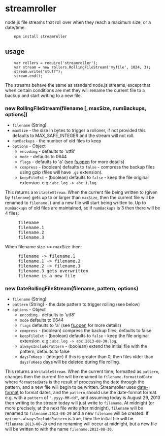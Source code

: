 streamroller
============

node.js file streams that roll over when they reach a maximum size, or a date/time.

        npm install streamroller

## usage

        var rollers = require('streamroller');
        var stream = new rollers.RollingFileStream('myfile', 1024, 3);
        stream.write("stuff");
        stream.end();

The streams behave the same as standard node.js streams, except that when certain conditions are met they will rename the current file to a backup and start writing to a new file.

### new RollingFileStream(filename [, maxSize, numBackups, options])
* `filename` (String)
* `maxSize` - the size in bytes to trigger a rollover, if not provided this defaults to MAX_SAFE_INTEGER and the stream will not roll.
* `numBackups` - the number of old files to keep
* `options` - Object
  * `encoding` - defaults to 'utf8'
  * `mode` - defaults to 0644
  * `flags` - defaults to 'a' (see [fs.open](https://nodejs.org/dist/latest-v8.x/docs/api/fs.html#fs_fs_open_path_flags_mode_callback) for more details)
  * `compress` - (boolean) defaults to `false` - compress the backup files using gzip (files will have `.gz` extension).
  * `keepFileExt` - (boolean) defaults to `false` - keep the file original extension. e.g.: `abc.log -> abc.1.log`.

This returns a `WritableStream`. When the current file being written to (given by `filename`) gets up to or larger than `maxSize`, then the current file will be renamed to `filename.1` and a new file will start being written to. Up to `numBackups` of old files are maintained, so if `numBackups` is 3 then there will be 4 files:
<pre>
     filename
     filename.1
     filename.2
     filename.3
</pre>
When filename size >= maxSize then:
<pre>
     filename -> filename.1
     filename.1 -> filename.2
     filename.2 -> filename.3
     filename.3 gets overwritten
     filename is a new file
</pre>

### new DateRollingFileStream(filename, pattern, options)
* `filename` (String)
* `pattern` (String) - the date pattern to trigger rolling (see below)
* `options` - Object
	* `encoding` - defaults to 'utf8'
	* `mode` defaults to 0644
	* `flags` defaults to 'a' (see [fs.open](https://nodejs.org/dist/latest-v8.x/docs/api/fs.html#fs_fs_open_path_flags_mode_callback) for more details)
    * `compress` - (boolean) compress the backup files, defaults to false
    * `keepFileExt` - (boolean) defaults to `false` - keep the file original extension. e.g.: `abc.log -> abc.2013-08-30.log`.
	* `alwaysIncludePattern` - (boolean) extend the initial file with the pattern, defaults to false
  * `daysToKeep` - (integer) if this is greater than 0, then files older than `daysToKeep` days will be deleted during file rolling.


This returns a `WritableStream`. When the current time, formatted as `pattern`, changes then the current file will be renamed to `filename.formattedDate` where `formattedDate` is the result of processing the date through the pattern, and a new file will begin to be written. Streamroller uses [date-format](http://github.com/nomiddlename/date-format) to format dates, and the `pattern` should use the date-format format. e.g. with a `pattern` of `".yyyy-MM-dd"`, and assuming today is August 29, 2013 then writing to the stream today will just write to `filename`. At midnight (or more precisely, at the next file write after midnight), `filename` will be renamed to `filename.2013-08-29` and a new `filename` will be created. If `options.alwaysIncludePattern` is true, then the initial file will be `filename.2013-08-29` and no renaming will occur at midnight, but a new file will be written to with the name `filename.2013-08-30`.
